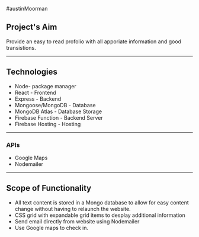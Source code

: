#austinMoorman

## Project's Aim
Provide an easy to read profolio with all apporiate information and good transistions.

---

## Technologies

- Node- package manager
- React - Frontend
- Express - Backend
- Mongoose/MongoDB - Database
- MongoDB Atlas - Database Storage
- Firebase Function - Backend Server
- Firebase Hosting - Hosting

---

### APIs

- Google Maps
- Nodemailer

---

## Scope of Functionality

- All text content is stored in a Mongo database to allow for easy content change without having to relaunch the website.
- CSS grid with expandable grid items to desplay additional information
- Send email directly from website using Nodemailer
- Use Google maps to check in.
 
